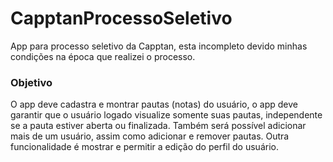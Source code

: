 # CapptanProcessoSeletivo
App para processo seletivo da Capptan, esta incompleto devido minhas condições na época que realizei o processo. 

### Objetivo
O app deve cadastra e montrar pautas (notas) do usuário, o app deve garantir que o usuário logado visualize somente suas pautas, independente se a pauta estiver aberta ou finalizada. Também será possível adicionar mais de um usuário, assim como adicionar e remover pautas. Outra funcionalidade é mostrar e permitir a edição do perfil do usuário.
